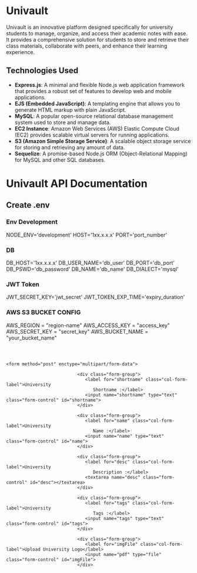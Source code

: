 # Univault

Univault is an innovative platform designed specifically for university students to manage, organize, and access their academic notes with ease. It provides a comprehensive solution for students to store and retrieve their class materials, collaborate with peers, and enhance their learning experience.

## Technologies Used

- **Express.js**: A minimal and flexible Node.js web application framework that provides a robust set of features to develop web and mobile applications.
- **EJS (Embedded JavaScript)**: A templating engine that allows you to generate HTML markup with plain JavaScript.
- **MySQL**: A popular open-source relational database management system used to store and manage data.
- **EC2 Instance**: Amazon Web Services (AWS) Elastic Compute Cloud (EC2) provides scalable virtual servers for running applications.
- **S3 (Amazon Simple Storage Service)**: A scalable object storage service for storing and retrieving any amount of data.
- **Sequelize**: A promise-based Node.js ORM (Object-Relational Mapping) for MySQL and other SQL databases.

# Univault API Documentation


## Create .env

### Env Development
NODE_ENV='development'
HOST='1xx.x.x.x'
PORT='port_number'

### DB
DB_HOST='1xx.x.x.x'
DB_USER_NAME='db_user'
DB_PORT='db_port'
DB_PSWD='db_password'
DB_NAME='db_name'
DB_DIALECT='mysql'

### JWT Token
JWT_SECRET_KEY='jwt_secret'
JWT_TOKEN_EXP_TIME='expiry_duration'

### AWS S3 BUCKET CONFIG
AWS_REGION = "region-name"
AWS_ACCESS_KEY = "access_key"
AWS_SECRET_KEY  = "secret_key"
AWS_BUCKET_NAME = "your_bucket_name"

```



<form method="post" enctype="multipart/form-data">

                           <div class="form-group">
                              <label for="shortname" class="col-form-label">University
                                 Shortname :</label>
                              <input name="shortname" type="text" class="form-control" id="shortname">
                           </div>

                           <div class="form-group">
                              <label for="name" class="col-form-label">University
                                 Name :</label>
                              <input name="name" type="text" class="form-control" id="name">
                           </div>

                           <div class="form-group">
                              <label for="desc" class="col-form-label">University
                                 Description :</label>
                              <textarea name="desc" class="form-control" id="desc"></textarea>
                           </div>

                           <div class="form-group">
                              <label for="tags" class="col-form-label">University
                                 Tags :</label>
                              <input name="tags" type="text" class="form-control" id="tags">
                           </div>

                           <div class="form-group">
                              <label for="imgFile" class="col-form-label">Upload University Logo</label>
                              <input name="pdf" type="file" class="form-control" id="imgFile">
                           </div>